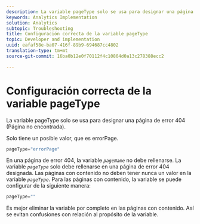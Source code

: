 ```yaml
---
description: La variable pageType solo se usa para designar una página de error 404 (Página no encontrada).
keywords: Analytics Implementation
solution: Analytics
subtopic: Troubleshooting
title: Configuración correcta de la variable pageType
topic: Developer and implementation
uuid: eafaf58e-ba07-416f-89b9-694687cc4802
translation-type: tm+mt
source-git-commit: 16ba0b12e0f70112f4c10804d0a13c278388ecc2

---
```



# Configuración correcta de la variable pageType

La variable pageType solo se usa para designar una página de error 404 (Página no encontrada).

Solo tiene un posible valor, que es errorPage.

```js
pageType="errorPage"
```

En una página de error 404, la variable *`pageName`* no debe rellenarse. La variable *`pageType`* solo debe rellenarse en una página de error 404 designada. Las páginas con contenido no deben tener nunca un valor en la variable *`pageType`*. Para las páginas con contenido, la variable se puede configurar de la siguiente manera:

```js
pageType=""
```

Es mejor eliminar la variable por completo en las páginas con contenido. Así se evitan confusiones con relación al propósito de la variable.
